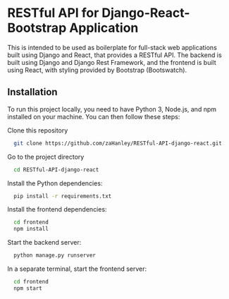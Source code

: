 
# RESTful API for Django-React-Bootstrap Application

This is intended to be used as boilerplate for full-stack web applications built using Django and React, that provides a RESTful API. The backend is built using Django and Django Rest Framework, and the frontend is built using React, with styling provided by Bootstrap (Bootswatch).


## Installation

To run this project locally, you need to have Python 3, Node.js, and npm installed on your machine. You can then follow these steps:

Clone this repository
```bash
  git clone https://github.com/zaHanley/RESTful-API-django-react.git
```
Go to the project directory
```bash
  cd RESTful-API-django-react
```
Install the Python dependencies: 
```bash
  pip install -r requirements.txt
```

Install the frontend dependencies: 
```bash
  cd frontend
  npm install
```

Start the backend server: 
```bash
  python manage.py runserver
```
In a separate terminal, start the frontend server: 
```bash
  cd frontend
  npm start
```